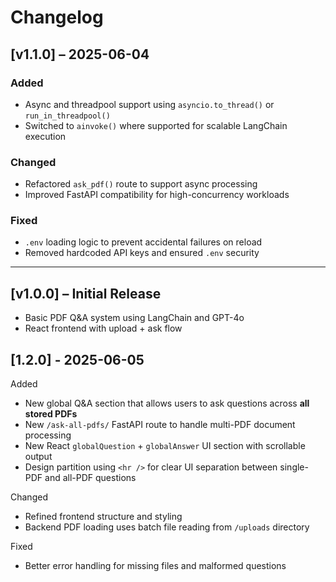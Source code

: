# Changelog

## [v1.1.0] – 2025-06-04

### Added

- Async and threadpool support using `asyncio.to_thread()` or `run_in_threadpool()`
- Switched to `ainvoke()` where supported for scalable LangChain execution

### Changed

- Refactored `ask_pdf()` route to support async processing
- Improved FastAPI compatibility for high-concurrency workloads

### Fixed

- `.env` loading logic to prevent accidental failures on reload
- Removed hardcoded API keys and ensured `.env` security

---

## [v1.0.0] – Initial Release

- Basic PDF Q&A system using LangChain and GPT-4o
- React frontend with upload + ask flow

## [1.2.0] - 2025-06-05

Added

- New global Q&A section that allows users to ask questions across **all stored PDFs**
- New `/ask-all-pdfs/` FastAPI route to handle multi-PDF document processing
- New React `globalQuestion` + `globalAnswer` UI section with scrollable output
- Design partition using `<hr />` for clear UI separation between single-PDF and all-PDF questions

Changed

- Refined frontend structure and styling
- Backend PDF loading uses batch file reading from `/uploads` directory

Fixed

- Better error handling for missing files and malformed questions